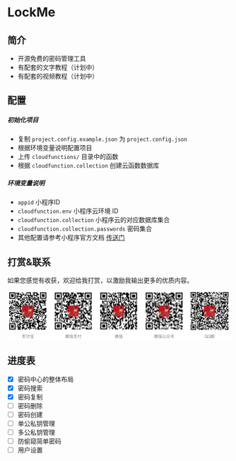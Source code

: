 # LockMe

## 简介

* 开源免费的密码管理工具 
* 有配套的文字教程（计划中）
* 有配套的视频教程（计划中）

## 配置

##### 初始化项目

* 复制 `project.config.example.json` 为 `project.config.json`
* 根据环境变量说明配置项目
* 上传 `cloudfunctions/` 目录中的函数
* 根据 `cloudfunction.collection` 创建云函数数据库

##### 环境变量说明

* `appid` 小程序ID
* `cloudfunction.env` 小程序云环境 ID
* `cloudfunction.collection` 小程序云的对应数据库集合
* `cloudfunction.collection.passwords` 密码集合
* 其他配置请参考小程序官方文档 [传送门](https://developers.weixin.qq.com/miniprogram/dev/devtools/projectconfig.html)


## 打赏&联系

如果您感觉有收获，欢迎给我打赏，以激励我输出更多的优质内容。

![打赏&联系](https://raw.githubusercontent.com/pushmetop/resource/master/donate/donate.png)

## 进度表

- [x] 密码中心的整体布局
- [x] 密码搜索
- [x] 密码复制
- [ ] 密码删除
- [ ] 密码创建
- [ ] 单公私钥管理
- [ ] 多公私钥管理
- [ ] 防偷窥简单密码
- [ ] 用户设置
